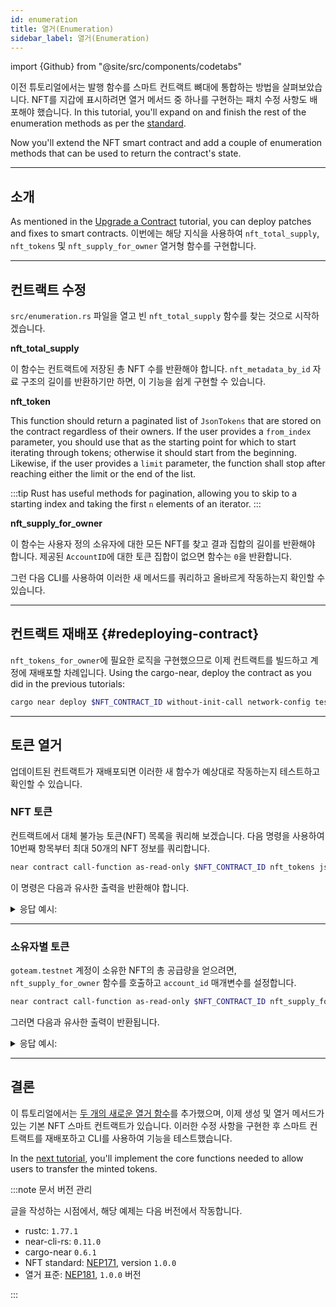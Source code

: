 ```yaml
---
id: enumeration
title: 열거(Enumeration)
sidebar_label: 열거(Enumeration)
---
```


import {Github} from "@site/src/components/codetabs"

이전 튜토리얼에서는 발행 함수를 스마트 컨트랙트 뼈대에 통합하는 방법을 살펴보았습니다. NFT를 지갑에 표시하려면 열거 메서드 중 하나를 구현하는 패치 수정 사항도 배포해야 했습니다. In this tutorial, you'll expand on and finish the rest of the enumeration methods as per the [standard](https://nomicon.io/Standards/Tokens/NonFungibleToken/Enumeration).

Now you'll extend the NFT smart contract and add a couple of enumeration methods that can be used to return the contract's state.

---

## 소개

As mentioned in the [Upgrade a Contract](2-upgrade.md) tutorial, you can deploy patches and fixes to smart contracts. 이번에는 해당 지식을 사용하여 `nft_total_supply`, `nft_tokens` 및 `nft_supply_for_owner` 열거형 함수를 구현합니다.

---

## 컨트랙트 수정

`src/enumeration.rs` 파일을 열고 빈 `nft_total_supply` 함수를 찾는 것으로 시작하겠습니다.

**nft_total_supply**

이 함수는 컨트랙트에 저장된 총 NFT 수를 반환해야 합니다. `nft_metadata_by_id` 자료 구조의 길이를 반환하기만 하면, 이 기능을 쉽게 구현할 수 있습니다.

<Github language="rust" start="5" end="9" url="https://github.com/near-examples/nft-tutorial/blob/main/nft-contract-basic/src/enumeration.rs" />

**nft_token**

This function should return a paginated list of `JsonTokens` that are stored on the contract regardless of their owners. If the user provides a `from_index` parameter, you should use that as the starting point for which to start iterating through tokens; otherwise it should start from the beginning. Likewise, if the user provides a `limit` parameter, the function shall stop after reaching either the limit or the end of the list.

:::tip Rust has useful methods for pagination, allowing you to skip to a starting index and taking the first `n` elements of an iterator. :::

<Github language="rust" start="11" end="26" url="https://github.com/near-examples/nft-tutorial/blob/main/nft-contract-basic/src/enumeration.rs" />

**nft_supply_for_owner**

이 함수는 사용자 정의 소유자에 대한 모든 NFT를 찾고 결과 집합의 길이를 반환해야 합니다. 제공된 `AccountID`에 대한 토큰 집합이 없으면 함수는 `0`을 반환합니다.

<Github language="rust" start="28" end="43" url="https://github.com/near-examples/nft-tutorial/blob/main/nft-contract-basic/src/enumeration.rs" />

그런 다음 CLI를 사용하여 이러한 새 메서드를 쿼리하고 올바르게 작동하는지 확인할 수 있습니다.

---

## 컨트랙트 재배포 {#redeploying-contract}

`nft_tokens_for_owner`에 필요한 로직을 구현했으므로 이제 컨트랙트를 빌드하고 계정에 재배포할 차례입니다. Using the cargo-near, deploy the contract as you did in the previous tutorials:

```bash
cargo near deploy $NFT_CONTRACT_ID without-init-call network-config testnet sign-with-keychain send
```

---

## 토큰 열거

업데이트된 컨트랙트가 재배포되면 이러한 새 함수가 예상대로 작동하는지 테스트하고 확인할 수 있습니다.

### NFT 토큰

컨트랙트에서 대체 불가능 토큰(NFT) 목록을 쿼리해 보겠습니다. 다음 명령을 사용하여 10번째 항목부터 최대 50개의 NFT 정보를 쿼리합니다.

```bash
near contract call-function as-read-only $NFT_CONTRACT_ID nft_tokens json-args '{"from_index": "10", "limit": 50}' network-config testnet now
```

이 명령은 다음과 유사한 출력을 반환해야 합니다.

<details>
<summary>응답 예시: </summary>
<p>

```json
[]
```

</p>
</details>

<hr class="subsection" />

### 소유자별 토큰

`goteam.testnet` 계정이 소유한 NFT의 총 공급량을 얻으려면, `nft_supply_for_owner` 함수를 호출하고 `account_id` 매개변수를 설정합니다.

```bash
near contract call-function as-read-only $NFT_CONTRACT_ID nft_supply_for_owner json-args '{"account_id": "goteam.testnet"}' network-config testnet now
```

그러면 다음과 유사한 출력이 반환됩니다.

<details>
<summary>응답 예시: </summary>
<p>

```json
0
```

</p>
</details>

---

## 결론

이 튜토리얼에서는 [두 개의 새로운 열거 함수](/tutorials/nfts/enumeration#modifications-to-the-contract)를 추가했으며, 이제 생성 및 열거 메서드가 있는 기본 NFT 스마트 컨트랙트가 있습니다. 이러한 수정 사항을 구현한 후 스마트 컨트랙트를 재배포하고 CLI를 사용하여 기능을 테스트했습니다.

In the [next tutorial](4-core.md), you'll implement the core functions needed to allow users to transfer the minted tokens.

:::note 문서 버전 관리

글을 작성하는 시점에서, 해당 예제는 다음 버전에서 작동합니다.

- rustc: `1.77.1`
- near-cli-rs: `0.11.0`
- cargo-near `0.6.1`
- NFT standard: [NEP171](https://nomicon.io/Standards/Tokens/NonFungibleToken/Core), version `1.0.0`
- 열거 표준: [NEP181](https://nomicon.io/Standards/Tokens/NonFungibleToken/Enumeration), `1.0.0` 버전

:::
